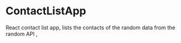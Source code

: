 # ContactListApp
React contact list app, lists the contacts of the random data from the random API ,
